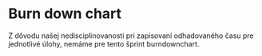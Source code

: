 # Burn down chart

Z dôvodu našej nedisciplinovanosti pri zapisovaní odhadovaného času pre jednotlivé úlohy, nemáme pre tento šprint burndownchart.
